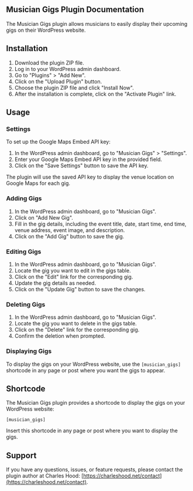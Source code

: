 ## Musician Gigs Plugin Documentation

The Musician Gigs plugin allows musicians to easily display their upcoming gigs on their WordPress website.

## Installation

1. Download the plugin ZIP file.
2. Log in to your WordPress admin dashboard.
3. Go to "Plugins" > "Add New".
4. Click on the "Upload Plugin" button.
5. Choose the plugin ZIP file and click "Install Now".
6. After the installation is complete, click on the "Activate Plugin" link.

## Usage

### Settings

To set up the Google Maps Embed API key:

1. In the WordPress admin dashboard, go to "Musician Gigs" > "Settings".
2. Enter your Google Maps Embed API key in the provided field.
3. Click on the "Save Settings" button to save the API key.

The plugin will use the saved API key to display the venue location on Google Maps for each gig.

### Adding Gigs

1. In the WordPress admin dashboard, go to "Musician Gigs".
2. Click on "Add New Gig".
3. Fill in the gig details, including the event title, date, start time, end time, venue address, event image, and description.
4. Click on the "Add Gig" button to save the gig.

### Editing Gigs

1. In the WordPress admin dashboard, go to "Musician Gigs".
2. Locate the gig you want to edit in the gigs table.
3. Click on the "Edit" link for the corresponding gig.
4. Update the gig details as needed.
5. Click on the "Update Gig" button to save the changes.

### Deleting Gigs

1. In the WordPress admin dashboard, go to "Musician Gigs".
2. Locate the gig you want to delete in the gigs table.
3. Click on the "Delete" link for the corresponding gig.
4. Confirm the deletion when prompted.

### Displaying Gigs

To display the gigs on your WordPress website, use the `[musician_gigs]` shortcode in any page or post where you want the gigs to appear.

## Shortcode

The Musician Gigs plugin provides a shortcode to display the gigs on your WordPress website:

```
[musician_gigs]
```

Insert this shortcode in any page or post where you want to display the gigs.

## Support

If you have any questions, issues, or feature requests, please contact the plugin author at Charles Hood: [https://charleshood.net/contact](https://charleshood.net/contact).

